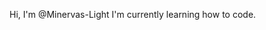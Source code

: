 Hi, I'm @Minervas-Light
I'm currently learning how to code.

<!---
Minervas-Light/Minervas-Light is a ✨ special ✨ repository because its `README.md` (this file) appears on your GitHub profile.
You can click the Preview link to take a look at your changes.
--->
